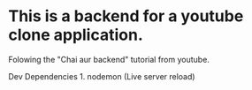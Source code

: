 # This is a backend for a youtube clone application.
Folowing the "Chai aur backend" tutorial from youtube.

Dev Dependencies
    1. nodemon (Live server reload)